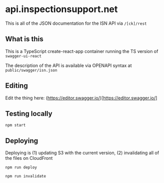 # api.inspectionsupport.net

This is all of the JSON documentation for the ISN API via `/[ck]/rest`

## What is this

This is a TypeScript create-react-app container running the TS version of `swagger-ui-react`

The description of the API is available via OPENAPI syntax at `public/swagger/isn.json`

## Editing

Edit the thing here: (https://editor.swagger.io/)[https://editor.swagger.io/]

## Testing locally

`npm start`

## Deploying

Deploying is (1) updating S3 with the current version, (2) invalidating all of the files on CloudFront

`npm run deploy`

`npm run invalidate`
